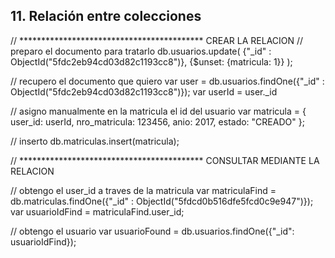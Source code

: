 ## 11. Relación entre colecciones
// ****************************************** CREAR LA RELACION
// preparo el documento para tratarlo
db.usuarios.update(
	{"_id" : ObjectId("5fdc2eb94cd03d82c1193cc8")},
	{$unset: {matricula: 1}}
);

// recupero el documento que quiero
var user = db.usuarios.findOne({"_id" : ObjectId("5fdc2eb94cd03d82c1193cc8")});
var userId = user._id

// asigno manualmente en la matricula el id del usuario
var matricula = {
	user_id: userId,
	nro_matricula: 123456,
	anio: 2017,
	estado: "CREADO"
};

// inserto
db.matriculas.insert(matricula);



// ****************************************** CONSULTAR MEDIANTE LA RELACION

// obtengo el user_id a traves de la matricula
var matriculaFind = db.matriculas.findOne({"_id" : ObjectId("5fdcd0b516dfe5fcd0c9e947")});
var usuarioIdFind = matriculaFind.user_id;

// obtengo el usuario
var usuarioFound = db.usuarios.findOne({"_id": usuarioIdFind});